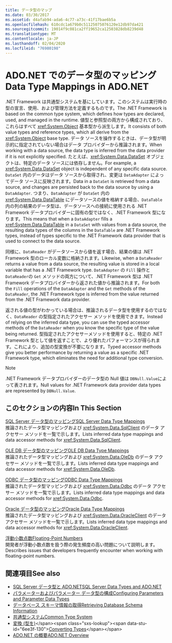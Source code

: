 ```yaml
---
title: データ型のマップ
ms.date: 03/30/2017
ms.assetid: d4afab94-ada6-4c77-a73c-41f17bae6b5a
ms.openlocfilehash: 610cdc1a679b0c51125075076120e12db97da421
ms.sourcegitcommit: 19014f9c081ca2ff19652ca12503828db8239d48
ms.translationtype: MT
ms.contentlocale: ja-JP
ms.lasthandoff: 02/04/2020
ms.locfileid: "76980198"
---
```

# <a name="data-type-mappings-in-adonet"></a><span data-ttu-id="6ee3f-102">ADO.NET でのデータ型のマッピング</span><span class="sxs-lookup"><span data-stu-id="6ee3f-102">Data Type Mappings in ADO.NET</span></span>
<span data-ttu-id="6ee3f-103">.NET Framework は共通型システムを基にしています。このシステムは実行時の型の宣言、使用、および管理方法を定義するものです。</span><span class="sxs-lookup"><span data-stu-id="6ee3f-103">The .NET Framework is based on the common type system, which defines how types are declared, used, and managed in the runtime.</span></span> <span data-ttu-id="6ee3f-104">値型と参照型の両方から構成されており、これらはすべて <xref:System.Object> 基本型から派生します。</span><span class="sxs-lookup"><span data-stu-id="6ee3f-104">It consists of both value types and reference types, which all derive from the <xref:System.Object> base type.</span></span> <span data-ttu-id="6ee3f-105">データ ソースを操作するときは、データ型が明示的に指定されていない場合はデータ プロバイダーから推論されます。</span><span class="sxs-lookup"><span data-stu-id="6ee3f-105">When working with a data source, the data type is inferred from the data provider if it is not explicitly specified.</span></span> <span data-ttu-id="6ee3f-106">たとえば、<xref:System.Data.DataSet> オブジェクトは、特定のデータ ソースには依存しません。</span><span class="sxs-lookup"><span data-stu-id="6ee3f-106">For example, a <xref:System.Data.DataSet> object is independent of any specific data source.</span></span> <span data-ttu-id="6ee3f-107">`DataSet` 内のデータはデータ ソースから取得され、変更は `DataAdapter` によってデータ ソースに反映されます。</span><span class="sxs-lookup"><span data-stu-id="6ee3f-107">Data in a `DataSet` is retrieved from a data source, and changes are persisted back to the data source by using a `DataAdapter`.</span></span> <span data-ttu-id="6ee3f-108">つまり、`DataAdapter` が `DataSet` 内の <xref:System.Data.DataTable> にデータソースの値を格納する場合、`DataTable` 内の列の結果のデータ型は、データソースへの接続に使用される .NET Framework データプロバイダーに固有の型ではなく、.NET Framework 型になります。</span><span class="sxs-lookup"><span data-stu-id="6ee3f-108">This means that when a `DataAdapter` fills a <xref:System.Data.DataTable> in a `DataSet` with values from a data source, the resulting data types of the columns in the `DataTable` are .NET Framework types, instead of types specific to the .NET Framework data provider that is used to connect to the data source.</span></span>  
  
 <span data-ttu-id="6ee3f-109">同様に、`DataReader` がデータソースから値を返す場合、結果の値は .NET Framework 型のローカル変数に格納されます。</span><span class="sxs-lookup"><span data-stu-id="6ee3f-109">Likewise, when a `DataReader` returns a value from a data source, the resulting value is stored in a local variable that has a .NET Framework type.</span></span> <span data-ttu-id="6ee3f-110">`DataAdapter` の `Fill` 操作と `DataReader`の `Get` メソッドの両方について、.NET Framework 型は .NET Framework データプロバイダーから返された値から推論されます。</span><span class="sxs-lookup"><span data-stu-id="6ee3f-110">For both the `Fill` operations of the `DataAdapter` and the `Get` methods of the `DataReader`, the .NET Framework type is inferred from the value returned from the .NET Framework data provider.</span></span>  
  
 <span data-ttu-id="6ee3f-111">返される値の型がわかっている場合は、推論されるデータ型を使用するのではなく、`DataReader` の型指定されたアクセサー メソッドを使用できます。</span><span class="sxs-lookup"><span data-stu-id="6ee3f-111">Instead of relying on the inferred data type, you can use the typed accessor methods of the `DataReader` when you know the specific type of the value being returned.</span></span> <span data-ttu-id="6ee3f-112">型指定されたアクセサーメソッドを使用すると、特定の .NET Framework 型として値を返すことで、より優れたパフォーマンスが得られます。これにより、追加の型変換が不要になります。</span><span class="sxs-lookup"><span data-stu-id="6ee3f-112">Typed accessor methods give you better performance by returning a value as a specific .NET Framework type, which eliminates the need for additional type conversion.</span></span>  
  
> [!NOTE]
> <span data-ttu-id="6ee3f-113">.NET Framework データプロバイダーのデータ型の Null 値は `DBNull.Value`によって表されます。</span><span class="sxs-lookup"><span data-stu-id="6ee3f-113">Null values for .NET Framework data provider data types are represented by `DBNull.Value`.</span></span>  
  
## <a name="in-this-section"></a><span data-ttu-id="6ee3f-114">このセクションの内容</span><span class="sxs-lookup"><span data-stu-id="6ee3f-114">In This Section</span></span>  
 [<span data-ttu-id="6ee3f-115">SQL Server データ型のマッピング</span><span class="sxs-lookup"><span data-stu-id="6ee3f-115">SQL Server Data Type Mappings</span></span>](sql-server-data-type-mappings.md)  
 <span data-ttu-id="6ee3f-116">推論されたデータ型マッピングおよび <xref:System.Data.SqlClient> のデータ アクセサー メソッドを一覧で示します。</span><span class="sxs-lookup"><span data-stu-id="6ee3f-116">Lists inferred data type mappings and data accessor methods for <xref:System.Data.SqlClient>.</span></span>  
  
 [<span data-ttu-id="6ee3f-117">OLE DB データ型のマッピング</span><span class="sxs-lookup"><span data-stu-id="6ee3f-117">OLE DB Data Type Mappings</span></span>](ole-db-data-type-mappings.md)  
 <span data-ttu-id="6ee3f-118">推論されたデータ型マッピングおよび <xref:System.Data.OleDb> のデータ アクセサー メソッドを一覧で示します。</span><span class="sxs-lookup"><span data-stu-id="6ee3f-118">Lists inferred data type mappings and data accessor methods for <xref:System.Data.OleDb>.</span></span>  
  
 [<span data-ttu-id="6ee3f-119">ODBC データ型のマッピング</span><span class="sxs-lookup"><span data-stu-id="6ee3f-119">ODBC Data Type Mappings</span></span>](odbc-data-type-mappings.md)  
 <span data-ttu-id="6ee3f-120">推論されたデータ型マッピングおよび <xref:System.Data.Odbc> のデータ アクセサー メソッドを一覧で示します。</span><span class="sxs-lookup"><span data-stu-id="6ee3f-120">Lists inferred data type mappings and data accessor methods for <xref:System.Data.Odbc>.</span></span>  
  
 [<span data-ttu-id="6ee3f-121">Oracle データ型のマッピング</span><span class="sxs-lookup"><span data-stu-id="6ee3f-121">Oracle Data Type Mappings</span></span>](oracle-data-type-mappings.md)  
 <span data-ttu-id="6ee3f-122">推論されたデータ型マッピングおよび <xref:System.Data.OracleClient> のデータ アクセサー メソッドを一覧で示します。</span><span class="sxs-lookup"><span data-stu-id="6ee3f-122">Lists inferred data type mappings and data accessor methods for <xref:System.Data.OracleClient>.</span></span>  
  
 [<span data-ttu-id="6ee3f-123">浮動小数点数</span><span class="sxs-lookup"><span data-stu-id="6ee3f-123">Floating-Point Numbers</span></span>](floating-point-numbers.md)  
 <span data-ttu-id="6ee3f-124">開発者が浮動小数点数を扱う際の発生頻度の高い問題について説明します。</span><span class="sxs-lookup"><span data-stu-id="6ee3f-124">Describes issues that developers frequently encounter when working with floating-point numbers.</span></span>  
  
## <a name="see-also"></a><span data-ttu-id="6ee3f-125">関連項目</span><span class="sxs-lookup"><span data-stu-id="6ee3f-125">See also</span></span>

- [<span data-ttu-id="6ee3f-126">SQL Server データ型と ADO.NET</span><span class="sxs-lookup"><span data-stu-id="6ee3f-126">SQL Server Data Types and ADO.NET</span></span>](./sql/sql-server-data-types.md)
- [<span data-ttu-id="6ee3f-127">パラメーターおよびパラメーター データ型の構成</span><span class="sxs-lookup"><span data-stu-id="6ee3f-127">Configuring Parameters and Parameter Data Types</span></span>](configuring-parameters-and-parameter-data-types.md)
- [<span data-ttu-id="6ee3f-128">データベース スキーマ情報の取得</span><span class="sxs-lookup"><span data-stu-id="6ee3f-128">Retrieving Database Schema Information</span></span>](retrieving-database-schema-information.md)
- [<span data-ttu-id="6ee3f-129">共通型システム</span><span class="sxs-lookup"><span data-stu-id="6ee3f-129">Common Type System</span></span>](../../../standard/base-types/common-type-system.md)
- <span data-ttu-id="6ee3f-130">[変換 (型を)](https://docs.microsoft.com/previous-versions/visualstudio/visual-studio-2008/t8s7t9bf(v=vs.90))</span><span class="sxs-lookup"><span data-stu-id="6ee3f-130">[Converting Types](https://docs.microsoft.com/previous-versions/visualstudio/visual-studio-2008/t8s7t9bf(v=vs.90))</span></span>
- [<span data-ttu-id="6ee3f-131">ADO.NET の概要</span><span class="sxs-lookup"><span data-stu-id="6ee3f-131">ADO.NET Overview</span></span>](ado-net-overview.md)
